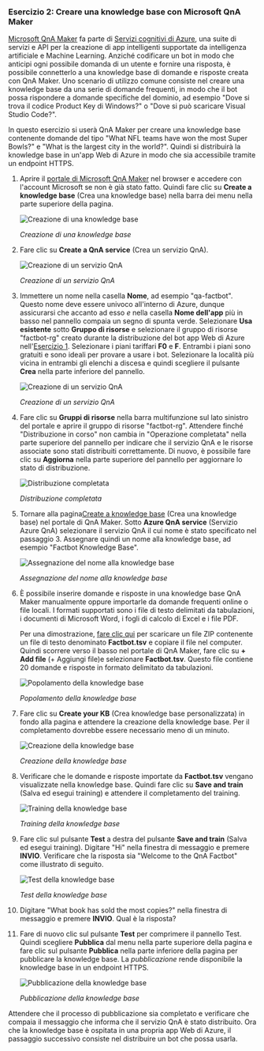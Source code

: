 ### <a name="exercise-2-create-a-knowledge-base-with-microsoft-qna-maker"></a>Esercizio 2: Creare una knowledge base con Microsoft QnA Maker

[Microsoft QnA Maker](https://www.qnamaker.ai/) fa parte di [Servizi cognitivi di Azure](https://www.microsoft.com/cognitive-services/), una suite di servizi e API per la creazione di app intelligenti supportate da intelligenza artificiale e Machine Learning. Anziché codificare un bot in modo che anticipi ogni possibile domanda di un utente e fornire una risposta, è possibile connetterlo a una knowledge base di domande e risposte creata con QnA Maker. Uno scenario di utilizzo comune consiste nel creare una knowledge base da una serie di domande frequenti, in modo che il bot possa rispondere a domande specifiche del dominio, ad esempio "Dove si trova il codice Product Key di Windows?" o "Dove si può scaricare Visual Studio Code?".

In questo esercizio si userà QnA Maker per creare una knowledge base contenente domande del tipo "What NFL teams have won the most Super Bowls?" e "What is the largest city in the world?". Quindi si distribuirà la knowledge base in un'app Web di Azure in modo che sia accessibile tramite un endpoint HTTPS.

1. Aprire il [portale di Microsoft QnA Maker](https://www.qnamaker.ai/) nel browser e accedere con l'account Microsoft se non è già stato fatto. Quindi fare clic su **Create a knowledge base** (Crea una knowledge base) nella barra dei menu nella parte superiore della pagina.
 
    ![Creazione di una knowledge base](../images/qna-new-kb.png)

    _Creazione di una knowledge base_

1. Fare clic su **Create a QnA service** (Crea un servizio QnA).

    ![Creazione di un servizio QnA](../images/create-kb-1.png)

    _Creazione di un servizio QnA_

1. Immettere un nome nella casella **Nome**, ad esempio "qa-factbot". Questo nome deve essere univoco all'interno di Azure, dunque assicurarsi che accanto ad esso *e* nella casella **Nome dell'app** più in basso nel pannello compaia un segno di spunta verde. Selezionare **Usa esistente** sotto **Gruppo di risorse** e selezionare il gruppo di risorse "factbot-rg" creato durante la distribuzione del bot app Web di Azure nell'[Esercizio 1](#Exercise1). Selezionare i piani tariffari **F0** e **F**. Entrambi i piani sono gratuiti e sono ideali per provare a usare i bot. Selezionare la località più vicina in entrambi gli elenchi a discesa e quindi scegliere il pulsante **Crea** nella parte inferiore del pannello.

    ![Creazione di un servizio QnA](../images/new-qna-maker-service.png)

    _Creazione di un servizio QnA_

1. Fare clic su **Gruppi di risorse** nella barra multifunzione sul lato sinistro del portale e aprire il gruppo di risorse "factbot-rg". Attendere finché "Distribuzione in corso" non cambia in "Operazione completata" nella parte superiore del pannello per indicare che il servizio QnA e le risorse associate sono stati distribuiti correttamente. Di nuovo, è possibile fare clic su **Aggiorna** nella parte superiore del pannello per aggiornare lo stato di distribuzione.

    ![Distribuzione completata](../images/resource-group-master-2.png)

    _Distribuzione completata_

1. Tornare alla pagina[Create a knowledge base](https://www.qnamaker.ai/Create) (Crea una knowledge base) nel portale di QnA Maker. Sotto **Azure QnA service** (Servizio Azure QnA) selezionare il servizio QnA il cui nome è stato specificato nel passaggio 3. Assegnare quindi un nome alla knowledge base, ad esempio "Factbot Knowledge Base".

    ![Assegnazione del nome alla knowledge base](../images/create-kb-2-3.png)

    _Assegnazione del nome alla knowledge base_

1. È possibile inserire domande e risposte in una knowledge base QnA Maker manualmente oppure importarle da domande frequenti online o file locali. I formati supportati sono i file di testo delimitati da tabulazioni, i documenti di Microsoft Word, i fogli di calcolo di Excel e i file PDF.

    Per una dimostrazione, [fare clic qui](https://topcs.blob.core.windows.net/public/bots-resources.zip) per scaricare un file ZIP contenente un file di testo denominato **Factbot.tsv** e copiare il file nel computer. Quindi scorrere verso il basso nel portale di QnA Maker, fare clic su **+ Add file** (+ Aggiungi file)e selezionare **Factbot.tsv**. Questo file contiene 20 domande e risposte in formato delimitato da tabulazioni.

    ![Popolamento della knowledge base](../images/create-kb-4.png)

    _Popolamento della knowledge base_

1. Fare clic su **Create your KB** (Crea knowledge base personalizzata) in fondo alla pagina e attendere la creazione della knowledge base. Per il completamento dovrebbe essere necessario meno di un minuto.

    ![Creazione della knowledge base](../images/create-kb-5.png)

    _Creazione della knowledge base_

1. Verificare che le domande e risposte importate da **Factbot.tsv** vengano visualizzate nella knowledge base. Quindi fare clic su **Save and train** (Salva ed esegui training) e attendere il completamento del training.

    ![Training della knowledge base](../images/save-and-train.png)

    _Training della knowledge base_

1. Fare clic sul pulsante **Test** a destra del pulsante **Save and train** (Salva ed esegui training). Digitare "Hi" nella finestra di messaggio e premere **INVIO**. Verificare che la risposta sia "Welcome to the QnA Factbot" come illustrato di seguito.

    ![Test della knowledge base](../images/test-kb.png)

    _Test della knowledge base_

1. Digitare "What book has sold the most copies?" nella finestra di messaggio e premere **INVIO**. Qual è la risposta?

1. Fare di nuovo clic sul pulsante **Test** per comprimere il pannello Test. Quindi scegliere **Pubblica** dal menu nella parte superiore della pagina e fare clic sul pulsante **Pubblica** nella parte inferiore della pagina per pubblicare la knowledge base. La *pubblicazione* rende disponibile la knowledge base in un endpoint HTTPS.

    ![Pubblicazione della knowledge base](../images/publish-kb.png)

    _Pubblicazione della knowledge base_ 

Attendere che il processo di pubblicazione sia completato e verificare che compaia il messaggio che informa che il servizio QnA è stato distribuito. Ora che la knowledge base è ospitata in una propria app Web di Azure, il passaggio successivo consiste nel distribuire un bot che possa usarla.